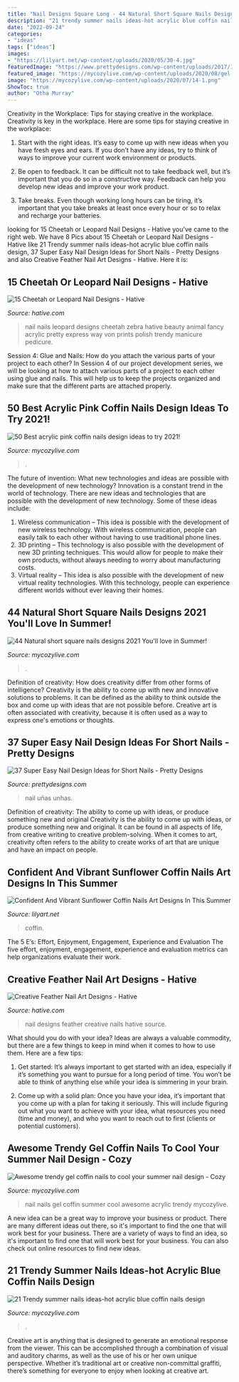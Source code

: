 ```yaml
---
title: "Nail Designs Square Long - 44 Natural Short Square Nails Designs 2021 You&#039;ll Love In Summer!"
description: "21 trendy summer nails ideas-hot acrylic blue coffin nails design"
date: "2022-09-24"
categories:
- "ideas"
tags: ["ideas"]
images:
- "https://lilyart.net/wp-content/uploads/2020/05/30-4.jpg"
featuredImage: "https://www.prettydesigns.com/wp-content/uploads/2017/12/37-super-easy-nail-design-ideas-for-short-nails-25.jpg"
featured_image: "https://mycozylive.com/wp-content/uploads/2020/08/gel-coffin-nail-7.jpg"
image: "https://mycozylive.com/wp-content/uploads/2020/07/14-1.png"
ShowToc: true
author: "Otha Murray"
---
```



Creativity in the Workplace: Tips for staying creative in the workplace.
Creativity is key in the workplace. Here are some tips for staying creative in the workplace:
1. Start with the right ideas. It’s easy to come up with new ideas when you have fresh eyes and ears. If you don’t have any ideas, try to think of ways to improve your current work environment or products.

2. Be open to feedback. It can be difficult not to take feedback well, but it’s important that you do so in a constructive way. Feedback can help you develop new ideas and improve your work product.

3. Take breaks. Even though working long hours can be tiring, it’s important that you take breaks at least once every hour or so to relax and recharge your batteries.

	

		
looking for 15 Cheetah or Leopard Nail Designs - Hative you've came to the right web. We have 8 Pics about 15 Cheetah or Leopard Nail Designs - Hative like 21 Trendy summer nails ideas-hot acrylic blue coffin nails design, 37 Super Easy Nail Design Ideas for Short Nails - Pretty Designs and also Creative Feather Nail Art Designs - Hative. Here it is:
		
    
## 15 Cheetah Or Leopard Nail Designs - Hative

<img loading=lazy src="https://hative.com/wp-content/uploads/2014/11/cheetah-nail-designs/13-cheetah-leopard-nail-designs.jpg" onerror="this.onerror=null;this.src='https://tse4.mm.bing.net/th?id=OIP.Qc2SOtCml_CzYraGol8ayAHaNg&amp;pid=15.1';" alt="15 Cheetah or Leopard Nail Designs - Hative">

_Source: hative.com_

>nail nails leopard designs cheetah zebra hative beauty animal fancy acrylic pretty express way von prints polish trendy manicure pedicure. 

	

Session 4: Glue and Nails: How do you attach the various parts of your project to each other?
In Session 4 of our project development series, we will be looking at how to attach various parts of a project to each other using glue and nails. This will help us to keep the projects organized and make sure that the different parts are attached properly.

    
## 50 Best Acrylic Pink Coffin Nails Design Ideas To Try 2021!

<img loading=lazy src="https://mycozylive.com/wp-content/uploads/2021/04/10-13.jpg" onerror="this.onerror=null;this.src='https://tse1.mm.bing.net/th?id=OIP.AopJxiG9tlQTOAvhZyL-HgHaLH&amp;pid=15.1';" alt="50 Best acrylic pink coffin nails design ideas to try 2021!">

_Source: mycozylive.com_

>. 

	

The future of invention: What new technologies and ideas are possible with the development of new technology?
Innovation is a constant trend in the world of technology. There are new ideas and technologies that are possible with the development of new technology. Some of these ideas include: 
1) Wireless communication – This idea is possible with the development of new wireless technology. With wireless communication, people can easily talk to each other without having to use traditional phone lines. 
2) 3D printing – This technology is also possible with the development of new 3D printing techniques. This would allow for people to make their own products, without always needing to worry about manufacturing costs. 
3) Virtual reality – This idea is also possible with the development of new virtual reality technologies. With this technology, people can experience different worlds without ever leaving their homes.

    
## 44 Natural Short Square Nails Designs 2021 You&#039;ll Love In Summer!

<img loading=lazy src="https://mycozylive.com/wp-content/uploads/2021/04/11-14-768x1152.jpg" onerror="this.onerror=null;this.src='https://tse4.mm.bing.net/th?id=OIP.fhLqOh9BUjRYxLmbGevOwAHaLH&amp;pid=15.1';" alt="44 Natural short square nails designs 2021 You&#039;ll love in Summer!">

_Source: mycozylive.com_

>. 

	

Definition of creativity: How does creativity differ from other forms of intelligence?
Creativity is the ability to come up with new and innovative solutions to problems. It can be defined as the ability to think outside the box and come up with ideas that are not possible before. Creative art is often associated with creativity, because it is often used as a way to express one's emotions or thoughts.

    
## 37 Super Easy Nail Design Ideas For Short Nails - Pretty Designs

<img loading=lazy src="https://www.prettydesigns.com/wp-content/uploads/2017/12/37-super-easy-nail-design-ideas-for-short-nails-25.jpg" onerror="this.onerror=null;this.src='https://tse3.mm.bing.net/th?id=OIP.H6M3tijI0yQq-jIb1vE1TgHaHa&amp;pid=15.1';" alt="37 Super Easy Nail Design Ideas for Short Nails - Pretty Designs">

_Source: prettydesigns.com_

>nail uñas unhas. 

	

Definition of creativity: The ability to come up with ideas, or produce something new and original
Creativity is the ability to come up with ideas, or produce something new and original. It can be found in all aspects of life, from creative writing to creative problem-solving. When it comes to art, creativity often refers to the ability to create works of art that are unique and have an impact on people.

    
## Confident And Vibrant Sunflower Coffin Nails Art Designs In This Summer

<img loading=lazy src="https://lilyart.net/wp-content/uploads/2020/05/30-4.jpg" onerror="this.onerror=null;this.src='https://tse2.mm.bing.net/th?id=OIP.oEyKgRJzp-OdR_tNMlcI0AHaJ-&amp;pid=15.1';" alt="Confident And Vibrant Sunflower Coffin Nails Art Designs In This Summer">

_Source: lilyart.net_

>coffin. 

	

The 5 E’s: Effort, Enjoyment, Engagement, Experience and Evaluation
The five effort, enjoyment, engagement, experience and evaluation metrics can help organizations evaluate their work.

    
## Creative Feather Nail Art Designs - Hative

<img loading=lazy src="https://hative.com/wp-content/uploads/2015/02/feather-nails/14-feather-nail-art.jpg" onerror="this.onerror=null;this.src='https://tse2.mm.bing.net/th?id=OIP.Bh9QJC9WY5qwkSvXgfgfnwHaJ4&amp;pid=15.1';" alt="Creative Feather Nail Art Designs - Hative">

_Source: hative.com_

>nail designs feather creative nails hative source. 

	

What should you do with your idea?
Ideas are always a valuable commodity, but there are a few things to keep in mind when it comes to how to use them. Here are a few tips: 
1. Get started: It’s always important to get started with an idea, especially if it’s something you want to pursue for a long period of time. You won’t be able to think of anything else while your idea is simmering in your brain.

2. Come up with a solid plan: Once you have your idea, it’s important that you come up with a plan for taking it seriously. This will include figuring out what you want to achieve with your idea, what resources you need (time and money), and who you want to reach out to first (clients or potential customers). 


    
## Awesome Trendy Gel Coffin Nails To Cool Your Summer Nail Design - Cozy

<img loading=lazy src="https://mycozylive.com/wp-content/uploads/2020/08/gel-coffin-nail-7.jpg" onerror="this.onerror=null;this.src='https://tse3.mm.bing.net/th?id=OIP.NtGnIv348y3ZiTm8YNI7lAHaKY&amp;pid=15.1';" alt="Awesome trendy gel coffin nails to cool your summer nail design - Cozy">

_Source: mycozylive.com_

>nail nails gel coffin summer cool awesome acrylic trendy mycozylive. 

	

A new idea can be a great way to improve your business or product. There are many different ideas out there, so it's important to find the one that will work best for your business. There are a variety of ways to find an idea, so it's important to find one that will work best for your business. You can also check out online resources to find new ideas.

    
## 21 Trendy Summer Nails Ideas-hot Acrylic Blue Coffin Nails Design

<img loading=lazy src="https://mycozylive.com/wp-content/uploads/2020/07/14-1.png" onerror="this.onerror=null;this.src='https://tse1.mm.bing.net/th?id=OIP.zqLgrkc9ZZwor9eS5SO95QHaKA&amp;pid=15.1';" alt="21 Trendy summer nails ideas-hot acrylic blue coffin nails design">

_Source: mycozylive.com_

>. 

	

Creative art is anything that is designed to generate an emotional response from the viewer. This can be accomplished through a combination of visual and auditory charms, as well as the use of his or her own unique perspective. Whether it’s traditional art or creative non-committal graffiti, there’s something for everyone to enjoy when looking at creative art.

